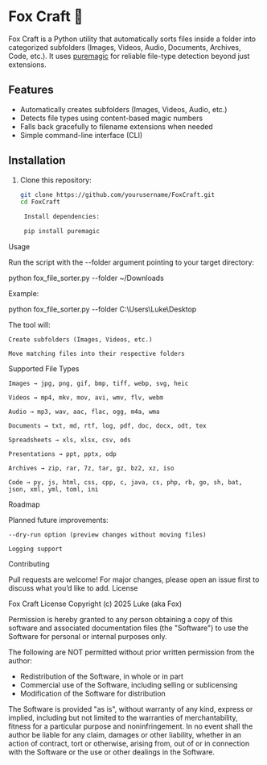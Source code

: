 # Fox Craft 🦊
Fox Craft is a Python utility that automatically sorts files inside a folder into categorized subfolders (Images, Videos, Audio, Documents, Archives, Code, etc.). It uses [puremagic](https://pypi.org/project/puremagic/) for reliable file-type detection beyond just extensions.

## Features
- Automatically creates subfolders (Images, Videos, Audio, etc.)
- Detects file types using content-based magic numbers
- Falls back gracefully to filename extensions when needed
- Simple command-line interface (CLI)

## Installation
1. Clone this repository:
   ```bash
   git clone https://github.com/yourusername/FoxCraft.git
   cd FoxCraft

    Install dependencies:

    pip install puremagic

Usage

Run the script with the --folder argument pointing to your target directory:

python fox_file_sorter.py --folder ~/Downloads

Example:

python fox_file_sorter.py --folder C:\Users\Luke\Desktop

The tool will:

    Create subfolders (Images, Videos, etc.)

    Move matching files into their respective folders

Supported File Types

    Images → jpg, png, gif, bmp, tiff, webp, svg, heic

    Videos → mp4, mkv, mov, avi, wmv, flv, webm

    Audio → mp3, wav, aac, flac, ogg, m4a, wma

    Documents → txt, md, rtf, log, pdf, doc, docx, odt, tex

    Spreadsheets → xls, xlsx, csv, ods

    Presentations → ppt, pptx, odp

    Archives → zip, rar, 7z, tar, gz, bz2, xz, iso

    Code → py, js, html, css, cpp, c, java, cs, php, rb, go, sh, bat, json, xml, yml, toml, ini

Roadmap

Planned future improvements:

    --dry-run option (preview changes without moving files)

    Logging support

    
Contributing

Pull requests are welcome! For major changes, please open an issue first to discuss what you’d like to add.
License

Fox Craft License
Copyright (c) 2025 Luke (aka Fox)

Permission is hereby granted to any person obtaining a copy of this software 
and associated documentation files (the "Software") to use the Software for 
personal or internal purposes only.

The following are NOT permitted without prior written permission from the author:
- Redistribution of the Software, in whole or in part
- Commercial use of the Software, including selling or sublicensing
- Modification of the Software for distribution

The Software is provided "as is", without warranty of any kind, express or implied, 
including but not limited to the warranties of merchantability, fitness for a particular 
purpose and noninfringement. In no event shall the author be liable for any claim, damages 
or other liability, whether in an action of contract, tort or otherwise, arising from, 
out of or in connection with the Software or the use or other dealings in the Software.
